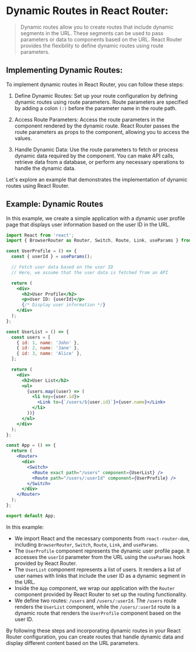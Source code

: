 # Dynamic Routes in React Router:

> Dynamic routes allow you to create routes that include dynamic segments in the URL. These segments can be used to pass parameters or data to components based on the URL. React Router provides the flexibility to define dynamic routes using route parameters.

## Implementing Dynamic Routes:

To implement dynamic routes in React Router, you can follow these steps:

1. Define Dynamic Routes: Set up your route configuration by defining dynamic routes using route parameters. Route parameters are specified by adding a colon `(:)` before the parameter name in the route path.

2. Access Route Parameters: Access the route parameters in the component rendered by the dynamic route. React Router passes the route parameters as props to the component, allowing you to access the values.

3. Handle Dynamic Data: Use the route parameters to fetch or process dynamic data required by the component. You can make API calls, retrieve data from a database, or perform any necessary operations to handle the dynamic data.

Let's explore an example that demonstrates the implementation of dynamic routes using React Router.

## Example: Dynamic Routes

In this example, we create a simple application with a dynamic user profile page that displays user information based on the user ID in the URL.

```jsx
import React from 'react';
import { BrowserRouter as Router, Switch, Route, Link, useParams } from 'react-router-dom';

const UserProfile = () => {
  const { userId } = useParams();

  // Fetch user data based on the user ID
  // Here, we assume that the user data is fetched from an API

  return (
    <div>
      <h2>User Profile</h2>
      <p>User ID: {userId}</p>
      {/* Display user information */}
    </div>
  );
};

const UserList = () => {
  const users = [
    { id: 1, name: 'John' },
    { id: 2, name: 'Jane' },
    { id: 3, name: 'Alice' },
  ];

  return (
    <div>
      <h2>User List</h2>
      <ul>
        {users.map((user) => (
          <li key={user.id}>
            <Link to={`/users/${user.id}`}>{user.name}</Link>
          </li>
        ))}
      </ul>
    </div>
  );
};

const App = () => {
  return (
    <Router>
      <div>
        <Switch>
          <Route exact path="/users" component={UserList} />
          <Route path="/users/:userId" component={UserProfile} />
        </Switch>
      </div>
    </Router>
  );
};

export default App;
```

In this example:

* We import React and the necessary components from `react-router-dom`, including `BrowserRouter`, `Switch`, `Route`, `Link`, and `useParams`.
* The `UserProfile` component represents the dynamic user profile page. It accesses the `userId` parameter from the URL using the `useParams` hook provided by React Router.
* The `UserList` component represents a list of users. It renders a list of user names with links that include the user ID as a dynamic segment in the URL.
* Inside the `App` component, we wrap our application with the `Router` component provided by React Router to set up the routing functionality.
* We define two routes: `/users` and `/users/:userId`. The `/users` route renders the `UserList` component, while the `/users/:userId` route is a dynamic route that renders the `UserProfile` component based on the user ID.

By following these steps and incorporating dynamic routes in your React Router configuration, you can create routes that handle dynamic data and display different content based on the URL parameters.
